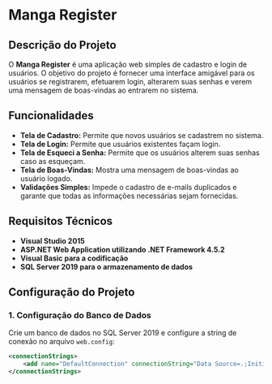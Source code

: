 # Manga Register

## Descrição do Projeto

O **Manga Register** é uma aplicação web simples de cadastro e login de usuários. O objetivo do projeto é fornecer uma interface amigável para os usuários se registrarem, efetuarem login, alterarem suas senhas e verem uma mensagem de boas-vindas ao entrarem no sistema.

## Funcionalidades

- **Tela de Cadastro:** Permite que novos usuários se cadastrem no sistema.
- **Tela de Login:** Permite que usuários existentes façam login.
- **Tela de Esqueci a Senha:** Permite que os usuários alterem suas senhas caso as esqueçam.
- **Tela de Boas-Vindas:** Mostra uma mensagem de boas-vindas ao usuário logado.
- **Validações Simples:** Impede o cadastro de e-mails duplicados e garante que todas as informações necessárias sejam fornecidas.

## Requisitos Técnicos

- **Visual Studio 2015**
- **ASP.NET Web Application utilizando .NET Framework 4.5.2**
- **Visual Basic para a codificação**
- **SQL Server 2019 para o armazenamento de dados**

## Configuração do Projeto

### 1. Configuração do Banco de Dados

Crie um banco de dados no SQL Server 2019 e configure a string de conexão no arquivo `web.config`:

```xml
<connectionStrings>
    <add name="DefaultConnection" connectionString="Data Source=.;Initial Catalog=UserDatabase;Integrated Security=True" providerName="System.Data.SqlClient" />
</connectionStrings>
